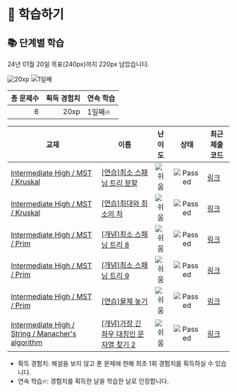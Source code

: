 # 📖 학습하기

## 📚 단계별 학습
24년 01월 20일 목표(240px)까지 220px 남았습니다.

![20xp](https://img.shields.io/badge/EXP-20xp-%235cb85c.svg?for-the-badge)
![1일째](https://img.shields.io/badge/연속학습-1일째-%23E34F26.svg?for-the-badge)

|총 문제수|획득 경험치|연속 학습|
|---:|---:|---|
6|20xp|1일째🔥|

|교재|이름|난이도|상태|최근 제출 코드|
|---|---|:---:|:---:|---|
|[Intermediate High / MST / Kruskal](https://www.codetree.ai/missions?missionId=9)|[[연습]최소 스패닝 트리 분할](https://www.codetree.ai/missions/9/problems/minimum-spanning-tree-split)|![쉬움][easy]|![Passed][passed]|[링크](https://github.com/ParkSangsin/codetree-TILs/blob/main/240120/%EC%B5%9C%EC%86%8C%20%EC%8A%A4%ED%8C%A8%EB%8B%9D%20%ED%8A%B8%EB%A6%AC%20%EB%B6%84%ED%95%A0/minimum-spanning-tree-split.cpp)|
|[Intermediate High / MST / Kruskal](https://www.codetree.ai/missions?missionId=9)|[[연습]최대와 최소의 차](https://www.codetree.ai/missions/9/problems/difference-between-max-and-min)|![쉬움][easy]|![Passed][passed]|[링크](https://github.com/ParkSangsin/codetree-TILs/blob/main/240120/%EC%B5%9C%EB%8C%80%EC%99%80%20%EC%B5%9C%EC%86%8C%EC%9D%98%20%EC%B0%A8/difference-between-max-and-min.cpp)|
|[Intermediate High / MST / Prim](https://www.codetree.ai/missions?missionId=9)|[[개념]최소 스패닝 트리 8](https://www.codetree.ai/missions/9/problems/minimum-spanning-tree-8)|![쉬움][easy]|![Passed][passed]|[링크](https://github.com/ParkSangsin/codetree-TILs/blob/main/240120/%EC%B5%9C%EC%86%8C%20%EC%8A%A4%ED%8C%A8%EB%8B%9D%20%ED%8A%B8%EB%A6%AC%208/minimum-spanning-tree-8.cpp)|
|[Intermediate High / MST / Prim](https://www.codetree.ai/missions?missionId=9)|[[개념]최소 스패닝 트리 9](https://www.codetree.ai/missions/9/problems/minimum-spanning-tree-9)|![쉬움][easy]|![Passed][passed]|[링크](https://github.com/ParkSangsin/codetree-TILs/blob/main/240120/%EC%B5%9C%EC%86%8C%20%EC%8A%A4%ED%8C%A8%EB%8B%9D%20%ED%8A%B8%EB%A6%AC%209/minimum-spanning-tree-9.cpp)|
|[Intermediate High / MST / Prim](https://www.codetree.ai/missions?missionId=9)|[[연습]물체 놓기](https://www.codetree.ai/missions/9/problems/place-object)|![쉬움][easy]|![Passed][passed]|[링크](https://github.com/ParkSangsin/codetree-TILs/blob/main/240120/%EB%AC%BC%EC%B2%B4%20%EB%86%93%EA%B8%B0/place-object.cpp)|
|[Intermediate High / String / Manacher's algorithm](https://www.codetree.ai/missions?missionId=9)|[[개념]가장 긴 좌우 대칭인 문자열 찾기 2](https://www.codetree.ai/missions/9/problems/longest-palindrome-2)|![쉬움][easy]|![Passed][passed]|[링크](https://github.com/ParkSangsin/codetree-TILs/blob/main/240120/%EA%B0%80%EC%9E%A5%20%EA%B8%B4%20%EC%A2%8C%EC%9A%B0%20%EB%8C%80%EC%B9%AD%EC%9D%B8%20%EB%AC%B8%EC%9E%90%EC%97%B4%20%EC%B0%BE%EA%B8%B0%202/longest-palindrome-2.cpp)|


* 획득 경험치: 해설을 보지 않고 푼 문제에 한해 최초 1회 경험치를 획득하실 수 있습니다.
* 연속 학습🔥: 경험치를 획득한 날을 학습한 날로 인정합니다.










[b5]: https://img.shields.io/badge/Bronze_5-%235D3E31.svg
[b4]: https://img.shields.io/badge/Bronze_4-%235D3E31.svg
[b3]: https://img.shields.io/badge/Bronze_3-%235D3E31.svg
[b2]: https://img.shields.io/badge/Bronze_2-%235D3E31.svg
[b1]: https://img.shields.io/badge/Bronze_1-%235D3E31.svg
[s5]: https://img.shields.io/badge/Silver_5-%23394960.svg
[s4]: https://img.shields.io/badge/Silver_4-%23394960.svg
[s3]: https://img.shields.io/badge/Silver_3-%23394960.svg
[s2]: https://img.shields.io/badge/Silver_2-%23394960.svg
[s1]: https://img.shields.io/badge/Silver_1-%23394960.svg
[g5]: https://img.shields.io/badge/Gold_5-%23FFC433.svg
[g4]: https://img.shields.io/badge/Gold_4-%23FFC433.svg
[g3]: https://img.shields.io/badge/Gold_3-%23FFC433.svg
[g2]: https://img.shields.io/badge/Gold_2-%23FFC433.svg
[g1]: https://img.shields.io/badge/Gold_1-%23FFC433.svg
[p5]: https://img.shields.io/badge/Platinum_5-%2376DDD8.svg
[p4]: https://img.shields.io/badge/Platinum_4-%2376DDD8.svg
[p3]: https://img.shields.io/badge/Platinum_3-%2376DDD8.svg
[p2]: https://img.shields.io/badge/Platinum_2-%2376DDD8.svg
[p1]: https://img.shields.io/badge/Platinum_1-%2376DDD8.svg
[passed]: https://img.shields.io/badge/Passed-%23009D27.svg
[failed]: https://img.shields.io/badge/Failed-%23D24D57.svg
[easy]: https://img.shields.io/badge/쉬움-%235cb85c.svg?for-the-badge
[medium]: https://img.shields.io/badge/보통-%23FFC433.svg?for-the-badge
[hard]: https://img.shields.io/badge/어려움-%23D24D57.svg?for-the-badge
